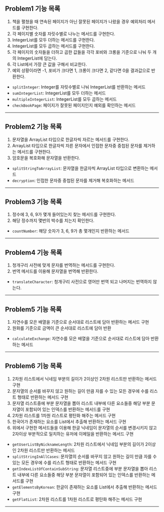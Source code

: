 ## Problem1 기능 목록
1. 책을 펼쳤을 때 연속된 페이지가 아닌 잘못된 페이지가 나왔을 경우 예외처리 메서드를 구현한다.
2. 각 페이지별 숫자를 자릿수별로 나누는 메서드를 구현한다.
3. IntegerList를 모두 더하는 메서드를 구현한다.
4. IntegerList를 모두 곱하는 메서드를 구현한다.
5. 각 페이지의 숫자들을 더하고 곱한 값들을 각각 포비와 크롱을 기준으로 나눠 두 개의 IntegerList에 담는다.
6. 각 List에서 가장 큰 값을 구해서 비교한다.
7. 예외 상황이라면 -1, 포비가 크다면 1, 크롱이 크다면 2, 같다면 0을 결과값으로 반환한다.

- <code>splitInteger</code>: Integer를 자릿수별로 나눠 IntegerList를 반환하는 메서드
- <code>sumIntegerList</code>: IntegerList를 모두 더하는 메서드
- <code>multipleIntegerList</code>: IntegerList를 모두 곱하는 메서드
- <code>checkBookPage</code>: 페이지가 잘못된 페이지인지 예외를 확인하는 메서드

---

## Problem2 기능 목록
1. 문자열을 ArrayList 타입으로 한글자씩 자르는 메서드를 구현한다.
2. ArrayList 타입으로 한글자씩 자른 문자에서 인접한 문자중 중첩된 문자를 제거하는 메서드를 구현한다.
3. 암호문을 복호화해 문자열을 반환한다.

- <code>splitStringToArrayList</code>: 문자열을 한글자씩 ArrayList 타입으로 변환하는 메서드
- <code>decryption</code>: 인접한 문자중 중첩된 문자를 제거해 복호화하는 메서드
---

## Problem3 기능 목록
1. 정수에 3, 6, 9가 몇개 들어있는지 찾는 메서드를 구현한다.
2. 해당 정수까지 몇번의 박수를 치는지 확인한다.

- <code>countNumber</code>: 해당 숫자가 3, 6, 9가 총 몇개인지 반환하는 메서드

---

## Problem4 기능 목록
1. 청개구리 사전에 맞게 문자를 번역하는 메서드를 구현한다.
2. 번역 메서드를 이용해 문자열을 번역해 반환한다.

- <code>translateCharacter</code>: 청개구리 사전으로 영어만 번역 되고 나머지는 번역하지 않는다.

---

## Problem5 기능 목록
1. 자연수를 모은 배열을 기준으로 순서대로 리스트에 담아 반환하는 메서드 구현
2. 원화를 기준으로 금액이 큰 순서대로 리스트에 담아 반환

- <code>calculateExchange</code>: 자연수를 모은 배열을 기준으로 순서대로 리스트에 담아 반환하는 메서드
---

## Problem6 기능 목록
1. 2차원 리스트에서 닉네임 부분의 길이가 2이상인 2차원 리스트만 반환하는 메서드 구현
2. 문자열의 순서를 바꾸지 않고 원하는 길이 만큼 자를 수 있는 모든 경우에 수를 리스트 형태로 반환하는 메서드 구현
3. 문자열 리스트중에 부분 문자열을 뽑아 리스트 내부에 다른 요소들중 해당 부분 문자열이 포함되어 있는 인덱스를 반환하는 메서드를 구현 
4. 2차원 리스트를 1차원 리스트로 평탄화 해주는 메서드 구현
5. 한국어가 존재하는 요소를 List에서 추출해 반환하는 메서드 구현
6. 위에서 구현한 메서드들을 이용해 한글 닉네임이 문자열의 순서를 변경시키지 않고 2자이상 부분적으로 일치하는 유저에 이메일을 반환하는 메서드 구현

- <code>getUserListByNicknameLength</code>: 2차원 리스트에서 닉네임 부분의 길이가 2이상인 2차원 리스트만 반환하는 메서드
- <code>splitStringInAllCases</code>: 문자열의 순서를 바꾸지 않고 원하는 길이 만큼 자를 수 있는 모든 경우에 수를 리스트 형태로 반환하는 메서드 구현
- <code>getIndexListOfContainSubString</code>: 문자열 리스트중에 부분 문자열을 뽑아 리스트 내부에 다른 요소들중 해당 부분 문자열이 포함되어 있는 인덱스를 반환하는 메서드를 구현
- <code>getElementsByKorean</code>: 한글이 존재하는 요소를 List에서 추출해 반환하는 메서드 구현
- <code>getFlatList</code>: 2차원 리스트를 1차원 리스트로 평탄화 해주는 메서드 구현

---

